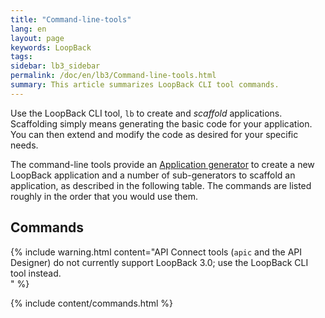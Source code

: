 ```yaml
---
title: "Command-line-tools"
lang: en
layout: page
keywords: LoopBack
tags:
sidebar: lb3_sidebar
permalink: /doc/en/lb3/Command-line-tools.html
summary: This article summarizes LoopBack CLI tool commands.
---
```

Use the LoopBack CLI tool, `lb` to create and _scaffold_ applications.  Scaffolding simply means generating the basic code for your application.  You can then extend and modify the code as desired for your specific needs.

The command-line tools provide an [Application generator](Application-generator.html) to create a new LoopBack application and a number of sub-generators to scaffold an application, as described in the following table.
The commands are listed roughly in the order that you would use them.

## Commands

{% include warning.html content="API Connect tools (`apic` and the API Designer) do not currently support LoopBack 3.0; use the LoopBack CLI tool instead.  
" %}

{% include content/commands.html %}
